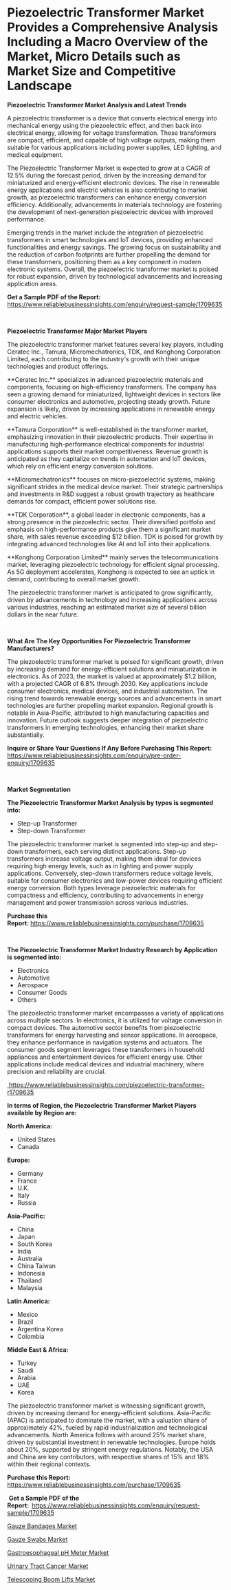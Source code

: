 <p><h1>Piezoelectric Transformer Market Provides a Comprehensive Analysis Including a Macro Overview of the Market, Micro Details such as Market Size and Competitive Landscape</h1></p><p><strong>Piezoelectric Transformer Market Analysis and Latest Trends</strong></p>
<p><p>A piezoelectric transformer is a device that converts electrical energy into mechanical energy using the piezoelectric effect, and then back into electrical energy, allowing for voltage transformation. These transformers are compact, efficient, and capable of high voltage outputs, making them suitable for various applications including power supplies, LED lighting, and medical equipment.</p><p>The Piezoelectric Transformer Market is expected to grow at a CAGR of 12.5% during the forecast period, driven by the increasing demand for miniaturized and energy-efficient electronic devices. The rise in renewable energy applications and electric vehicles is also contributing to market growth, as piezoelectric transformers can enhance energy conversion efficiency. Additionally, advancements in materials technology are fostering the development of next-generation piezoelectric devices with improved performance.</p><p>Emerging trends in the market include the integration of piezoelectric transformers in smart technologies and IoT devices, providing enhanced functionalities and energy savings. The growing focus on sustainability and the reduction of carbon footprints are further propelling the demand for these transformers, positioning them as a key component in modern electronic systems. Overall, the piezoelectric transformer market is poised for robust expansion, driven by technological advancements and increasing application areas.</p></p>
<p><strong>Get a Sample PDF of the Report:&nbsp;</strong> <a href="https://www.reliablebusinessinsights.com/enquiry/request-sample/1709635?utm_campaign=1723&utm_medium=2&utm_source=Github&utm_content=ia&utm_term=21102024&utm_id=piezoelectric-transformer">https://www.reliablebusinessinsights.com/enquiry/request-sample/1709635</a></p>
<p>&nbsp;</p>
<p><strong>Piezoelectric Transformer Major Market Players</strong></p>
<p><p>The piezoelectric transformer market features several key players, including Ceratec Inc., Tamura, Micromechatronics, TDK, and Konghong Corporation Limited, each contributing to the industry's growth with their unique technologies and product offerings.</p><p>**Ceratec Inc.** specializes in advanced piezoelectric materials and components, focusing on high-efficiency transformers. The company has seen a growing demand for miniaturized, lightweight devices in sectors like consumer electronics and automotive, projecting steady growth. Future expansion is likely, driven by increasing applications in renewable energy and electric vehicles.</p><p>**Tamura Corporation** is well-established in the transformer market, emphasizing innovation in their piezoelectric products. Their expertise in manufacturing high-performance electrical components for industrial applications supports their market competitiveness. Revenue growth is anticipated as they capitalize on trends in automation and IoT devices, which rely on efficient energy conversion solutions.</p><p>**Micromechatronics** focuses on micro-piezoelectric systems, making significant strides in the medical device market. Their strategic partnerships and investments in R&D suggest a robust growth trajectory as healthcare demands for compact, efficient power solutions rise. </p><p>**TDK Corporation**, a global leader in electronic components, has a strong presence in the piezoelectric sector. Their diversified portfolio and emphasis on high-performance products give them a significant market share, with sales revenue exceeding $12 billion. TDK is poised for growth by integrating advanced technologies like AI and IoT into their applications.</p><p>**Konghong Corporation Limited** mainly serves the telecommunications market, leveraging piezoelectric technology for efficient signal processing. As 5G deployment accelerates, Konghong is expected to see an uptick in demand, contributing to overall market growth.</p><p>The piezoelectric transformer market is anticipated to grow significantly, driven by advancements in technology and increasing applications across various industries, reaching an estimated market size of several billion dollars in the near future.</p></p>
<p>&nbsp;</p>
<p><strong>What Are The Key Opportunities For Piezoelectric Transformer Manufacturers?</strong></p>
<p><p>The piezoelectric transformer market is poised for significant growth, driven by increasing demand for energy-efficient solutions and miniaturization in electronics. As of 2023, the market is valued at approximately $1.2 billion, with a projected CAGR of 6.8% through 2030. Key applications include consumer electronics, medical devices, and industrial automation. The rising trend towards renewable energy sources and advancements in smart technologies are further propelling market expansion. Regional growth is notable in Asia-Pacific, attributed to high manufacturing capacities and innovation. Future outlook suggests deeper integration of piezoelectric transformers in emerging technologies, enhancing their market share substantially.</p></p>
<p><strong>Inquire or Share Your Questions If Any Before Purchasing This Report:</strong> <a href="https://www.reliablebusinessinsights.com/enquiry/pre-order-enquiry/1709635?utm_campaign=1723&utm_medium=2&utm_source=Github&utm_content=ia&utm_term=21102024&utm_id=piezoelectric-transformer">https://www.reliablebusinessinsights.com/enquiry/pre-order-enquiry/1709635</a></p>
<p>&nbsp;</p>
<p><strong>Market Segmentation</strong></p>
<p><strong>The Piezoelectric Transformer Market Analysis by types is segmented into:</strong></p>
<p><ul><li>Step-up Transformer</li><li>Step-down Transformer</li></ul></p>
<p><p>The piezoelectric transformer market is segmented into step-up and step-down transformers, each serving distinct applications. Step-up transformers increase voltage output, making them ideal for devices requiring high energy levels, such as in lighting and power supply applications. Conversely, step-down transformers reduce voltage levels, suitable for consumer electronics and low-power devices requiring efficient energy conversion. Both types leverage piezoelectric materials for compactness and efficiency, contributing to advancements in energy management and power transmission across various industries.</p></p>
<p><strong>Purchase this Report:&nbsp;</strong><a href="https://www.reliablebusinessinsights.com/purchase/1709635?utm_campaign=1723&utm_medium=2&utm_source=Github&utm_content=ia&utm_term=21102024&utm_id=piezoelectric-transformer">https://www.reliablebusinessinsights.com/purchase/1709635</a></p>
<p>&nbsp;</p>
<p><strong>The Piezoelectric Transformer Market Industry Research by Application is segmented into:</strong></p>
<p><ul><li>Electronics</li><li>Automotive</li><li>Aerospace</li><li>Consumer Goods</li><li>Others</li></ul></p>
<p><p>The piezoelectric transformer market encompasses a variety of applications across multiple sectors. In electronics, it is utilized for voltage conversion in compact devices. The automotive sector benefits from piezoelectric transformers for energy harvesting and sensor applications. In aerospace, they enhance performance in navigation systems and actuators. The consumer goods segment leverages these transformers in household appliances and entertainment devices for efficient energy use. Other applications include medical devices and industrial machinery, where precision and reliability are crucial.</p></p>
<p><a href="https://www.reliablebusinessinsights.com/piezoelectric-transformer-r1709635?utm_campaign=1723&utm_medium=2&utm_source=Github&utm_content=ia&utm_term=21102024&utm_id=piezoelectric-transformer">&nbsp;https://www.reliablebusinessinsights.com/piezoelectric-transformer-r1709635</a></p>
<p><strong>In terms of Region, the Piezoelectric Transformer Market Players available by Region are:</strong></p>
<p>
    <p> <strong> North America: </strong>
        <ul>
            <li>United States</li>
            <li>Canada</li>
        </ul>
        </p> 
    <p> <strong> Europe: </strong>
        <ul>
            <li>Germany</li>
            <li>France</li>
            <li>U.K.</li>
            <li>Italy</li>
            <li>Russia</li>
        </ul>
        </p> 
    <p> <strong> Asia-Pacific: </strong>
        <ul>
            <li>China</li>
            <li>Japan</li>
            <li>South Korea</li>
            <li>India</li>
            <li>Australia</li>
            <li>China Taiwan</li>
            <li>Indonesia</li>
            <li>Thailand</li>
            <li>Malaysia</li>
        </ul>
        </p> 
    <p> <strong> Latin America: </strong>
        <ul>
            <li>Mexico</li>
            <li>Brazil</li>
            <li>Argentina Korea</li>
            <li>Colombia</li>
        </ul>
        </p> 
    <p> <strong> Middle East & Africa: </strong>
        <ul>
            <li>Turkey</li>
            <li>Saudi</li>
            <li>Arabia</li>
            <li>UAE</li>
            <li>Korea</li>
        </ul>
    </p>
    </p>
<p><p>The piezoelectric transformer market is witnessing significant growth, driven by increasing demand for energy-efficient solutions. Asia-Pacific (APAC) is anticipated to dominate the market, with a valuation share of approximately 42%, fueled by rapid industrialization and technological advancements. North America follows with around 25% market share, driven by substantial investment in renewable technologies. Europe holds about 20%, supported by stringent energy regulations. Notably, the USA and China are key contributors, with respective shares of 15% and 18% within their regional contexts.</p></p>
<p><strong>Purchase this Report: </strong><a href="https://www.reliablebusinessinsights.com/purchase/1709635?utm_campaign=1723&utm_medium=2&utm_source=Github&utm_content=ia&utm_term=21102024&utm_id=piezoelectric-transformer">https://www.reliablebusinessinsights.com/purchase/1709635</a></p>
<p>&nbsp;<strong>Get a Sample PDF of the Report:&nbsp;&nbsp;</strong><a href="https://www.reliablebusinessinsights.com/enquiry/request-sample/1709635?utm_campaign=1723&utm_medium=2&utm_source=Github&utm_content=ia&utm_term=21102024&utm_id=piezoelectric-transformer">https://www.reliablebusinessinsights.com/enquiry/request-sample/1709635</a></p>
<p><strong></strong></p>
<p><p><a href="https://www.linkedin.com/pulse/exploring-gauze-bandages-market-dynamics-global-trends-future-7d8be?utm_campaign=1723&utm_medium=2&utm_source=Github&utm_content=ia&utm_term=21102024&utm_id=piezoelectric-transformer">Gauze Bandages Market</a></p><p><a href="https://www.linkedin.com/pulse/in-depth-gauze-swabs-market-review-size-share-75cagr-growth-ubuje?utm_campaign=1723&utm_medium=2&utm_source=Github&utm_content=ia&utm_term=21102024&utm_id=piezoelectric-transformer">Gauze Swabs Market</a></p><p><a href="https://www.linkedin.com/pulse/gastroesophageal-ph-meter-market-global-regional-analysis-cvkte?utm_campaign=1723&utm_medium=2&utm_source=Github&utm_content=ia&utm_term=21102024&utm_id=piezoelectric-transformer">Gastroesophageal pH Meter Market</a></p><p><a href="https://www.linkedin.com/pulse/surfing-urinary-tract-cancer-wave-riding-market-currents-2031-wwquc?utm_campaign=1723&utm_medium=2&utm_source=Github&utm_content=ia&utm_term=21102024&utm_id=piezoelectric-transformer">Urinary Tract Cancer Market</a></p><p><a href="https://www.linkedin.com/pulse/telescoping-boom-lifts-industry-analysis-report-market-vkooe?utm_campaign=1723&utm_medium=2&utm_source=Github&utm_content=ia&utm_term=21102024&utm_id=piezoelectric-transformer">Telescoping Boom Lifts Market</a></p></p>